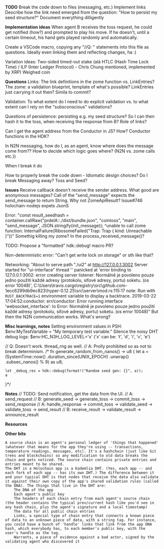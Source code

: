 **TODO**
Break the code down to files (messaging, etc.)
Implement links
    Describe how the link need emerged from the question: "How to persist my seed structure?"
Document everything dilligently

**Implementation ideas**
When agent B receives the toss request, he could get notified (how?) and prompted to play his move.
    If he doesn't, until a certain timeout, his hand gets played randomly and automatically.

Create a VSCode macro, copying any "//Q: " statements into this file as questions.
    Ideally even linking them and reflecting changes, ha :)

Variation ideas:
    Two-sided timed-out stake (alá HTLC (Hash Time Lock Time) / ILP (Inter Ledger Protocol) - Chris Chung mentioned, implemented by XRP)
    Weighed coin
    

**Questions**
Links: The link definitions in the zome function vs. LinkEntries? The zome: a validation blueprint, template of what's possible?
LinkEntries just carrying it out then? Simila to commit?

Validation: To what extent do I need to do explicit validation vs. to what extent can I rely on the "subsconscious" validations?

Questions of persistence: persisting e.g. my seed structure? So I can then hash it to the toss, when receiving the response from B?
    Role of links?

Can I get the agent address from the Conductor in JS? How? Conductor functions in the HDK?

In N2N messaging, how do I, as an agent, know where does the message come from??
How to decide which logic goes where? (N2N vs. zome calls etc.))

When I break it do

How to properly break the code down - Idiomatic design choices? Do I break Messaging away? Toss and Seed?


**Issues**
Receive callback doesn't receive the sender address. What good are anonymous messages?
Call of the "send_message" expects the send_message to return String. Why not ZomeApiResult<String>?
    Issue#746
holochain-nodejs expets JsonS

Error: "const result_seedhash = container.callRaw("prdelA::./dist/bundle.json", "cointoss", "main", "send_message", JSON.stringify(init_message));
                                    ^unable to call zome function: InternalFailure(RibosomeFailed("Trap: Trap { kind: Unreachable }"))"
    Somethig killing my zome? In the process_received_message()?

TODO: Propose a "formatted" hdk::debug! macro PR?

Non-deterministic error: "Can't get write lock on storage" or sth like that?

Networking:
"About to serve path "./ui2" at http://127.0.0.1:3002
Server started for "ui-interface"
thread '<unnamed>' panicked at 'error binding to 127.0.0.1:3002: error creating server listener: Normálně je povoleno pouze jedno použití každé adresy (protokolu, síťové adresy, portu) soketu. (os error 10048)', C:\Users\travis\.cargo\registry\src\github.com-1ecc6299db9ec823\hyper-0.12.25\src\server\mod.rs:115:17
note: Run with `RUST_BACKTRACE=1` environment variable to display a backtrace.
2019-03-22 17:04:52:conductor: err/conductor: Error running interface 'websocket_interface': Io Error: Normálně je povoleno pouze jedno použití každé adresy (protokolu, síťové adresy, portu) soketu. (os error 10048)"
But then the N2N communication works. What's wrong?


**Misc learnings, notes**
Setting environment values in PSH: $env:MyTestVariable = "My temporary test variable."
Silence the noisy DHT debug logs: $env:HC_N3H_LOG_LEVEL='x' ('x' can be: 't', 'd', 'i', 'v', 'e')


// Q: Doesn't work. thread_rng as well.
// A: Prolly prohibited so as not to break determinism.
/* fn generate_random_from_nanos() -> u8 {
    let a = (SystemTime::now()
        .duration_since(UNIX_EPOCH)
        .unwrap()
        .subsec_nanos() % 9) as u8;
    
    let _debug_res = hdk::debug(format!("Random seed gen: {}", a));
    a
}*/



**Notes**
// TODO: Send notification, get the data from the UI.
// A: send_request
// B: generate_seed -> generate_toss -> commit_toss -> send_response
// A: handle_response -> commit_toss -> validate_seed -> validate_toss -> send_result
// B: receive_result -> validate_result -> announce_result


**Resources**


**Other bits**

    A source chain is an agent's personal ledger of 'things that happened' (whatever that means for the app they're using -- transactions, temperature readings, messages, etc). It's a hashchain (just like Git trees and blockchains) so any modification to old data breaks the chain and gets noticed. The source chain contains private entries and entries meant to be shared.
    The DHT in a Holochain app is a Kademlia DHT. (Yes, each app -- and each fork of each app -- has its own DHT.) The difference between it and your typical DHT is that nodes that receive the data also validate it against their own copy of the app's shared validation rules (called the DNA). The things that live in the DHT are:
        The DNA of the app
        Each agent's public key
        The headers of each chain entry from each agent's source chain (the header contains the typical prev/current hash like you'd see in any hash chain, plus the agent's signature and a local timestamp)
        The data for all public chain entries
        Links, a special type of chain entry that connects a known piece of data to an unknown piece of data, with a string tag. For instance, you could have a bunch of 'handle' links that link from the app DNA hash, which everybody has, to each member's public key, with the user's handle as the tag.
        Warrants, a piece of evidence against a bad actor, signed by the validating agent who discovered it

